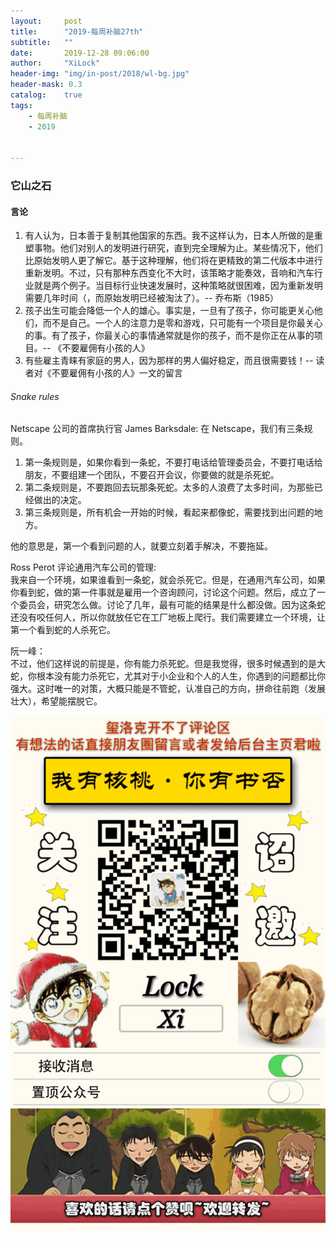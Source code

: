 ```yaml
---
layout:     post
title:      "2019-每周补脑27th"
subtitle:   ""
date:       2019-12-28 09:06:00
author:     "XiLock"
header-img: "img/in-post/2018/wl-bg.jpg"
header-mask: 0.3
catalog:    true
tags:
    - 每周补脑
    - 2019


---
```

 




### 它山之石
#### 言论
1. 有人认为，日本善于复制其他国家的东西。我不这样认为，日本人所做的是重塑事物。他们对别人的发明进行研究，直到完全理解为止。某些情况下，他们比原始发明人更了解它。基于这种理解，他们将在更精致的第二代版本中进行重新发明。不过，只有那种东西变化不大时，该策略才能奏效，音响和汽车行业就是两个例子。当目标行业快速发展时，这种策略就很困难，因为重新发明需要几年时间（，而原始发明已经被淘汰了）。-- 乔布斯（1985）
1. 孩子出生可能会降低一个人的雄心。事实是，一旦有了孩子，你可能更关心他们，而不是自己。一个人的注意力是零和游戏，只可能有一个项目是你最关心的事。有了孩子，你最关心的事情通常就是你的孩子，而不是你正在从事的项目。-- 《不要雇佣有小孩的人》
1. 有些雇主青睐有家庭的男人，因为那样的男人偏好稳定，而且很需要钱！-- 读者对《不要雇佣有小孩的人》一文的留言


###### Snake rules
Netscape 公司的首席执行官 James Barksdale: 在 Netscape，我们有三条规则。
1. 第一条规则是，如果你看到一条蛇，不要打电话给管理委员会，不要打电话给朋友，不要组建一个团队，不要召开会议，你要做的就是杀死蛇。
1. 第二条规则是，不要跑回去玩那条死蛇。太多的人浪费了太多时间，为那些已经做出的决定。
1. 第三条规则是，所有机会一开始的时候，看起来都像蛇，需要找到出问题的地方。

他的意思是，第一个看到问题的人，就要立刻着手解决，不要拖延。

Ross Perot 评论通用汽车公司的管理:  
我来自一个环境，如果谁看到一条蛇，就会杀死它。但是，在通用汽车公司，如果你看到蛇，做的第一件事就是雇用一个咨询顾问，讨论这个问题。然后，成立了一个委员会，研究怎么做。讨论了几年，最有可能的结果是什么都没做。因为这条蛇还没有咬任何人，所以你就放任它在工厂地板上爬行。我们需要建立一个环境，让第一个看到蛇的人杀死它。

阮一峰：  
不过，他们这样说的前提是，你有能力杀死蛇。但是我觉得，很多时候遇到的是大蛇，你根本没有能力杀死它，尤其对于小企业和个人的人生，你遇到的问题都比你强大。这时唯一的对策，大概只能是不管蛇，认准自己的方向，拼命往前跑（发展壮大），希望能摆脱它。


![](/img/wc-tail.GIF)
